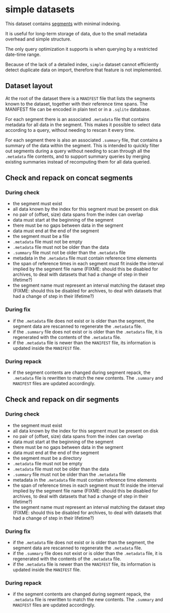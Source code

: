 # simple datasets

This dataset contains [segments](segments.md) with minimal indexing.

It is useful for long-term storage of data, due to the small metadata overhead
and simple structure.

The only query optimization it supports is when querying by a restricted
date-time range.

Because of the lack of a detailed index, `simple` dataset cannot efficiently
detect duplicate data on import, therefore that feature is not implemented.

## Dataset layout

At the root of the dataset there is a `MANIFEST` file that lists the segments
known to the dataset, together with their reference time spans. The MANIFEST
file can be encoded in plain text or in a `.sqlite` database.

For each segment there is an associated `.metadata` file that contains metadata
for all data in the segment. This makes it possible to select data according to
a query, without needing to rescan it every time.

For each segment there is also an associated `.summary` file, that contains a
summary of the data within the segment. This is intended to quickly filter out
segments during a query without needing to scan through all the `.metadata`
file contents, and to support summary queries by merging existing summaries
instead of recomputing them for all data queried.

## Check and repack on concat segments

### During check

- the segment must exist
- all data known by the index for this segment must be present on disk
- no pair of (offset, size) data spans from the index can overlap
- data must start at the beginning of the segment
- there must be no gaps between data in the segment
- data must end at the end of the segment
- the segment must be a file
- `.metadata` file must not be empty
- `.metadata` file must not be older than the data
- `.summary` file must not be older than the `.metadata` file
- metadata in the `.metadata` file must contain reference time elements
- the span of reference times in each segment must fit inside the interval
  implied by the segment file name (FIXME: should this be disabled for
  archives, to deal with datasets that had a change of step in their lifetime?)
- the segment name must represent an interval matching the dataset step
  (FIXME: should this be disabled for archives, to deal with datasets that had
  a change of step in their lifetime?)

### During fix

- if the `.metadata` file does not exist or is older than the segment, the
  segment data are rescanned to regenerate the `.metadata` file.
- if the `.summary` file does not exist or is older than the `.metadata` file,
  it is regenerated with the contents of the `.metadata` file.
- if the `.metadata` file is newer than the `MANIFEST` file, its information
  is updated inside the `MANIFEST` file.


### During repack

- if the segment contents are changed during segment repack, the
  `.metadata` file is rewritten to match the new contents. The `.summary` and
  `MANIFEST` files are updated accordingly.


## Check and repack on dir segments

### During check

- the segment must exist
- all data known by the index for this segment must be present on disk
- no pair of (offset, size) data spans from the index can overlap
- data must start at the beginning of the segment
- there must be no gaps between data in the segment
- data must end at the end of the segment
- the segment must be a directory
- `.metadata` file must not be empty
- `.metadata` file must not be older than the data
- `.summary` file must not be older than the `.metadata` file
- metadata in the `.metadata` file must contain reference time elements
- the span of reference times in each segment must fit inside the interval
  implied by the segment file name (FIXME: should this be disabled for
  archives, to deal with datasets that had a change of step in their lifetime?)
- the segment name must represent an interval matching the dataset step
  (FIXME: should this be disabled for archives, to deal with datasets that had
  a change of step in their lifetime?)

### During fix

- if the `.metadata` file does not exist or is older than the segment, the
  segment data are rescanned to regenerate the `.metadata` file.
- if the `.summary` file does not exist or is older than the `.metadata` file,
  it is regenerated with the contents of the `.metadata` file.
- if the `.metadata` file is newer than the `MANIFEST` file, its information
  is updated inside the `MANIFEST` file.


### During repack

- if the segment contents are changed during segment repack, the
  `.metadata` file is rewritten to match the new contents. The `.summary` and
  `MANIFEST` files are updated accordingly.